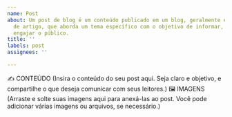 ```yaml
---
name: Post
about: Um post de blog é um conteúdo publicado em um blog, geralmente escrito em formato
  de artigo, que aborda um tema específico com o objetivo de informar, entreter ou
  engajar o público.
title: ''
labels: post
assignees: ''

---
```


<!-- 
🌌 Agora é seu espaço. Fizemos com carinho para que mais escritoras e escritoras possam ter seu próprio espaço da forma mais fácil possível. Aproveite
--!>


✍️ CONTEÚDO
(Insira o conteúdo do seu post aqui. Seja claro e objetivo, e compartilhe o que deseja comunicar com seus leitores.)


🖼️ IMAGENS
(Arraste e solte suas imagens aqui para anexá-las ao post. Você pode adicionar várias imagens ou arquivos, se necessário.)

<!-- 
Não é necessário colocar data, nem o autor. Isso é feito automaticamente a partir do seu nome de Usuário e da data que foi feito esse post
--!>
